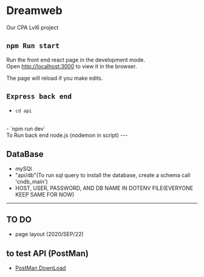 # Dreamweb
Our CPA Lvl6 project

## `npm Run start`

Run the front end react page in the development mode.<br />
Open [http://localhost:3000](http://localhost:3000) to view it in the browser.

The page will reload if you make edits.<br />

## `Express back end`
- `cd api`
<br>
- `npm run dev` 
<br>
To Run back end node.js (nodemon in script)
---

## DataBase
- mySQl
- "api/db"(To run sql query to install the database, create a schema call 'cndb_main')
- HOST, USER, PASSWORD, AND DB NAME IN DOTENV FILE(EVERYONE KEEP SAME FOR NOW)
---

## TO DO
- page layout (2020/SEP/22)

## to test API (PostMan)
-  [PostMan DownLoad](https://www.postman.com/downloads/)